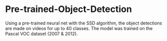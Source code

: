# Pre-trained-Object-Detection

Using a pre-trained neural net with the SSD algorithm, the object detections are made on videos for up to 40 classes. The model was trained on the Pascal VOC dataset (2007 & 2012).
